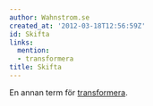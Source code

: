 ```yaml
---
author: Wahnstrom.se
created_at: '2012-03-18T12:56:59Z'
id: Skifta
links:
  mention:
  - transformera
title: Skifta
---
```


En annan term för [transformera].

  [transformera]: transformera